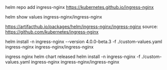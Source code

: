 helm repo add ingress-nginx https://kubernetes.github.io/ingress-nginx

helm show values ingress-nginx/ingress-nginx

https://artifacthub.io/packages/helm/ingress-nginx/ingress-nginx
source: https://github.com/kubernetes/ingress-nginx

helm install -n ingress-nginx --version 4.0.0-beta.3 -f ./custom-values.yaml  ingress-nginx ingress-nginx/ingress-nginx

ingress nginx helm chart released
helm install -n ingress-nginx -f ./custom-values.yaml  ingress-nginx ingress-nginx/ingress-nginx
